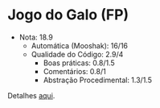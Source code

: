 # Jogo do Galo (FP)

- Nota: 18.9
	- Automática (Mooshak): 16/16
	- Qualidade do Código: 2.9/4
		- Boas práticas: 0.8/1.5
		- Comentários: 0.8/1
		- Abstração Procedimental: 1.3/1.5
		
Detalhes [aqui](/post_eval).
